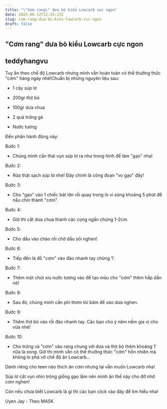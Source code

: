```yaml
---
title: "\"Cơm rang\" dưa bò kiểu Lowcarb cực ngon"
date: 2025-06-12T12:15:23Z
slug: com-rang-dua-bo-kieu-lowcarb-cuc-ngon
draft: false
---
```


## "Cơm rang" dưa bò kiểu Lowcarb cực ngon

## teddyhangvu

Tuy ăn theo chế độ Lowcarb nhưng mình vẫn hoàn toàn có thể thưởng thức "cơm" hàng ngày nhé!Chuẩn bị những nguyên liệu sau:


 

- 1 cây súp lơ 

- 200gr thịt bò 

- 100gr dưa chua 

- 2 quả trứng gà

- Nước tương
 
 
Đến phần hành động này: 






Bước 1:

- Chúng mình cần thái vụn súp lơ ra như trong hình để làm "gạo" nha!




Bước 2:

- Rửa thật sạch súp lơ nhé! Đây chính là công đoạn "vo gạo" đấy!




Bước 3:

- Cho "gạo" vào 1 chiếc bát lớn rồi quay trong lò vi sóng khoảng 5 phút để nấu chín thành "cơm".




Bước 4:

- Giờ thì cắt dưa chua thành các cọng ngắn chừng 1-2cm.




Bước 5:

- Cho dầu vào chảo rồi chờ dầu sôi nghen!




Bước 6:

- Tiếp đến là đổ "cơm" vào đảo nhanh tay chừng 1'.



Bước 7:
- Thêm một chút xíu nước tương vào để tạo màu cho "cơm" thêm hấp dẫn nè!




Bước 8:

- Sau đó, chúng mình cần phi thơm tỏi băm để xào dưa nghen.



Bước 9:
- Thêm thịt bò vào rồi đảo nhanh tay. Các bạn chú ý nêm nếm gia vị cho vừa nhé!




Bước 10:

- Cho trứng và "cơm" vào rang chung với dưa và thịt bò thêm khoảng 1' nữa là xong.
Giờ thì mình vẫn có thể thưởng thức "cơm" hồn nhiên mà không lo phá vỡ chế độ ăn Lowcarb...


Dành riêng cho teen nào thích ăn cơm nhưng lại vẫn muốn Lowcarb nha!



Súp lơ cắt vụn nhìn trông giống gạo lắm nên mình ăn thế này cho đỡ nhớ cơm nghen!



Còn nếu chưa biết Lowcarb là gì thì các bạn click vào đây để tìm hiểu nha!
 
Uyen Jay - Theo MASK